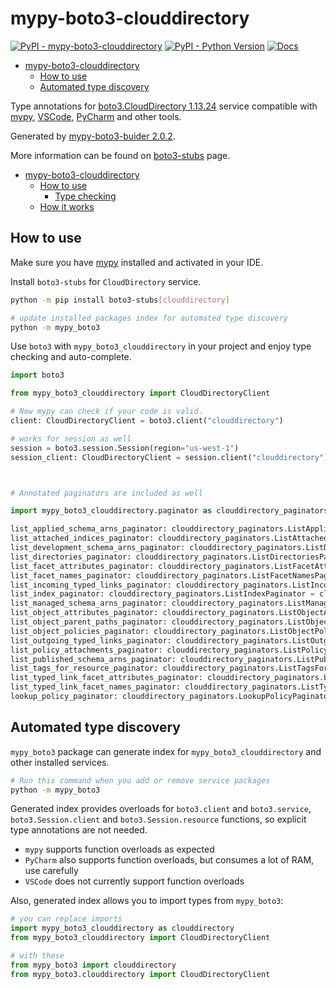 # mypy-boto3-clouddirectory

[![PyPI - mypy-boto3-clouddirectory](https://img.shields.io/pypi/v/mypy-boto3-clouddirectory.svg?color=blue)](https://pypi.org/project/mypy-boto3-clouddirectory)
[![PyPI - Python Version](https://img.shields.io/pypi/pyversions/mypy-boto3-clouddirectory.svg?color=blue)](https://pypi.org/project/mypy-boto3-clouddirectory)
[![Docs](https://img.shields.io/readthedocs/mypy-boto3-builder.svg?color=blue)](https://mypy-boto3-builder.readthedocs.io/)

- [mypy-boto3-clouddirectory](#mypy-boto3-clouddirectory)
  - [How to use](#how-to-use)
  - [Automated type discovery](#automated-type-discovery)


Type annotations for
[boto3.CloudDirectory 1.13.24](https://boto3.amazonaws.com/v1/documentation/api/1.13.24/reference/services/clouddirectory.html#CloudDirectory) service
compatible with [mypy](https://github.com/python/mypy), [VSCode](https://code.visualstudio.com/),
[PyCharm](https://www.jetbrains.com/pycharm/) and other tools.

Generated by [mypy-boto3-buider 2.0.2](https://github.com/vemel/mypy_boto3_builder).

More information can be found on [boto3-stubs](https://pypi.org/project/boto3-stubs/) page.

- [mypy-boto3-clouddirectory](#mypy-boto3-clouddirectory)
  - [How to use](#how-to-use)
    - [Type checking](#type-checking)
  - [How it works](#how-it-works)

## How to use

Make sure you have [mypy](https://github.com/python/mypy) installed and activated in your IDE.

Install `boto3-stubs` for `CloudDirectory` service.

```bash
python -m pip install boto3-stubs[clouddirectory]

# update installed packages index for automated type discovery
python -m mypy_boto3
```

Use `boto3` with `mypy_boto3_clouddirectory` in your project and enjoy type checking and auto-complete.

```python
import boto3

from mypy_boto3_clouddirectory import CloudDirectoryClient

# Now mypy can check if your code is valid.
client: CloudDirectoryClient = boto3.client("clouddirectory")

# works for session as well
session = boto3.session.Session(region="us-west-1")
session_client: CloudDirectoryClient = session.client("clouddirectory")



# Annotated paginators are included as well

import mypy_boto3_clouddirectory.paginator as clouddirectory_paginators

list_applied_schema_arns_paginator: clouddirectory_paginators.ListAppliedSchemaArnsPaginator = client.get_paginator("list_applied_schema_arns")
list_attached_indices_paginator: clouddirectory_paginators.ListAttachedIndicesPaginator = client.get_paginator("list_attached_indices")
list_development_schema_arns_paginator: clouddirectory_paginators.ListDevelopmentSchemaArnsPaginator = client.get_paginator("list_development_schema_arns")
list_directories_paginator: clouddirectory_paginators.ListDirectoriesPaginator = client.get_paginator("list_directories")
list_facet_attributes_paginator: clouddirectory_paginators.ListFacetAttributesPaginator = client.get_paginator("list_facet_attributes")
list_facet_names_paginator: clouddirectory_paginators.ListFacetNamesPaginator = client.get_paginator("list_facet_names")
list_incoming_typed_links_paginator: clouddirectory_paginators.ListIncomingTypedLinksPaginator = client.get_paginator("list_incoming_typed_links")
list_index_paginator: clouddirectory_paginators.ListIndexPaginator = client.get_paginator("list_index")
list_managed_schema_arns_paginator: clouddirectory_paginators.ListManagedSchemaArnsPaginator = client.get_paginator("list_managed_schema_arns")
list_object_attributes_paginator: clouddirectory_paginators.ListObjectAttributesPaginator = client.get_paginator("list_object_attributes")
list_object_parent_paths_paginator: clouddirectory_paginators.ListObjectParentPathsPaginator = client.get_paginator("list_object_parent_paths")
list_object_policies_paginator: clouddirectory_paginators.ListObjectPoliciesPaginator = client.get_paginator("list_object_policies")
list_outgoing_typed_links_paginator: clouddirectory_paginators.ListOutgoingTypedLinksPaginator = client.get_paginator("list_outgoing_typed_links")
list_policy_attachments_paginator: clouddirectory_paginators.ListPolicyAttachmentsPaginator = client.get_paginator("list_policy_attachments")
list_published_schema_arns_paginator: clouddirectory_paginators.ListPublishedSchemaArnsPaginator = client.get_paginator("list_published_schema_arns")
list_tags_for_resource_paginator: clouddirectory_paginators.ListTagsForResourcePaginator = client.get_paginator("list_tags_for_resource")
list_typed_link_facet_attributes_paginator: clouddirectory_paginators.ListTypedLinkFacetAttributesPaginator = client.get_paginator("list_typed_link_facet_attributes")
list_typed_link_facet_names_paginator: clouddirectory_paginators.ListTypedLinkFacetNamesPaginator = client.get_paginator("list_typed_link_facet_names")
lookup_policy_paginator: clouddirectory_paginators.LookupPolicyPaginator = client.get_paginator("lookup_policy")
```

## Automated type discovery

`mypy_boto3` package can generate index for `mypy_boto3_clouddirectory` and other installed services.

```bash
# Run this command when you add or remove service packages
python -m mypy_boto3
```

Generated index provides overloads for `boto3.client` and `boto3.service`,
`boto3.Session.client` and `boto3.Session.resource` functions,
so explicit type annotations are not needed.

- `mypy` supports function overloads as expected
- `PyCharm` also supports function overloads, but consumes a lot of RAM, use carefully
- `VSCode` does not currently support function overloads

Also, generated index allows you to import types from `mypy_boto3`:

```python
# you can replace imports
import mypy_boto3_clouddirectory as clouddirectory
from mypy_boto3_clouddirectory import CloudDirectoryClient

# with these
from mypy_boto3 import clouddirectory
from mypy_boto3.clouddirectory import CloudDirectoryClient
```